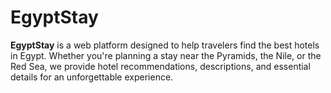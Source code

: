 # EgyptStay
**EgyptStay** is a web platform designed to help travelers find the best hotels in Egypt. Whether you're planning a stay near the Pyramids, the Nile, or the Red Sea, we provide hotel recommendations, descriptions, and essential details for an unforgettable experience.
